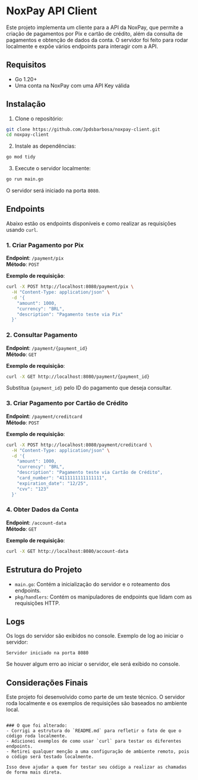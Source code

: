 # NoxPay API Client

Este projeto implementa um cliente para a API da NoxPay, que permite a criação de pagamentos por Pix e cartão de crédito, além da consulta de pagamentos e obtenção de dados da conta. O servidor foi feito para rodar localmente e expõe vários endpoints para interagir com a API.

## Requisitos

- Go 1.20+
- Uma conta na NoxPay com uma API Key válida

## Instalação

1. Clone o repositório:

```bash
git clone https://github.com/Jpdsbarbosa/noxpay-client.git
cd noxpay-client
```

2. Instale as dependências:

```bash
go mod tidy
```

3. Execute o servidor localmente:

```bash
go run main.go
```

O servidor será iniciado na porta `8080`.

## Endpoints

Abaixo estão os endpoints disponíveis e como realizar as requisições usando `curl`.

### 1. Criar Pagamento por Pix

**Endpoint**: `/payment/pix`  
**Método**: `POST`

**Exemplo de requisição**:

```bash
curl -X POST http://localhost:8080/payment/pix \
  -H "Content-Type: application/json" \
  -d '{
    "amount": 1000,
    "currency": "BRL",
    "description": "Pagamento teste via Pix"
  }'
```

### 2. Consultar Pagamento

**Endpoint**: `/payment/{payment_id}`  
**Método**: `GET`

**Exemplo de requisição**:

```bash
curl -X GET http://localhost:8080/payment/{payment_id}
```

Substitua `{payment_id}` pelo ID do pagamento que deseja consultar.

### 3. Criar Pagamento por Cartão de Crédito

**Endpoint**: `/payment/creditcard`  
**Método**: `POST`

**Exemplo de requisição**:

```bash
curl -X POST http://localhost:8080/payment/creditcard \
  -H "Content-Type: application/json" \
  -d '{
    "amount": 1000,
    "currency": "BRL",
    "description": "Pagamento teste via Cartão de Crédito",
    "card_number": "4111111111111111",
    "expiration_date": "12/25",
    "cvv": "123"
  }'
```

### 4. Obter Dados da Conta

**Endpoint**: `/account-data`  
**Método**: `GET`

**Exemplo de requisição**:

```bash
curl -X GET http://localhost:8080/account-data
```

## Estrutura do Projeto

- `main.go`: Contém a inicialização do servidor e o roteamento dos endpoints.
- `pkg/handlers`: Contém os manipuladores de endpoints que lidam com as requisições HTTP.

## Logs

Os logs do servidor são exibidos no console. Exemplo de log ao iniciar o servidor:

```
Servidor iniciado na porta 8080
```

Se houver algum erro ao iniciar o servidor, ele será exibido no console.

## Considerações Finais

Este projeto foi desenvolvido como parte de um teste técnico. O servidor roda localmente e os exemplos de requisições são baseados no ambiente local.
```

### O que foi alterado:
- Corrigi a estrutura do `README.md` para refletir o fato de que o código roda localmente.
- Adicionei exemplos de como usar `curl` para testar os diferentes endpoints.
- Retirei qualquer menção a uma configuração de ambiente remoto, pois o código será testado localmente.

Isso deve ajudar a quem for testar seu código a realizar as chamadas de forma mais direta.